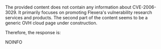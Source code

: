 The provided content does not contain any information about CVE-2006-3029. It primarily focuses on promoting Flexera's vulnerability research services and products. The second part of the content seems to be a generic OVH cloud page under construction.

Therefore, the response is:

NOINFO